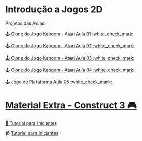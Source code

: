 # Introdução a Jogos 2D
Projetos das Aulas:
<p> 🕹️ Clone do Jogo Kaboom - Atari </a> <a href="https://github.com/tatycalixto/introducao-jogos-2d/tree/main/Aula%2001"> Aula 01 :white_check_mark: </p>
<p> 🕹️ Clone do Jogo Kaboom - Atari </a> <a href="https://github.com/tatycalixto/introducao-jogos-2d/tree/main/Aula%2002"> Aula 02 :white_check_mark: </p>
<p> 🕹️ Clone do Jogo Kaboom - Atari </a> <a href="https://github.com/tatycalixto/introducao-jogos-2d/tree/main/Aula%2003"> Aula 03 :white_check_mark: </p>
<p> 🕹️ Clone do Jogo Kaboom - Atari </a> <a href="https://github.com/tatycalixto/introducao-jogos-2d/tree/main/Aula%2004"> Aula 04 :white_check_mark: </p>
<p> 🕹️ Jogo de Plataforma  </a> <a href="#"> Aula 05 :white_check_mark: </p>

# Material  Extra  -  Construct 3 🎮
<p> 🔗 <a href="https://www.construct.net/en/tutorials?flang=34"> Tutorial para Iniciantes </a> </p>
<p> 📹 <a href="https://www.youtube.com/watch?v=D3ks4RzNjAU&list=PL48hU0ME3cJ-dTle-YB7sdq5i2C1PioEx""> Tutorial para Iniciantes  </a> </p>
